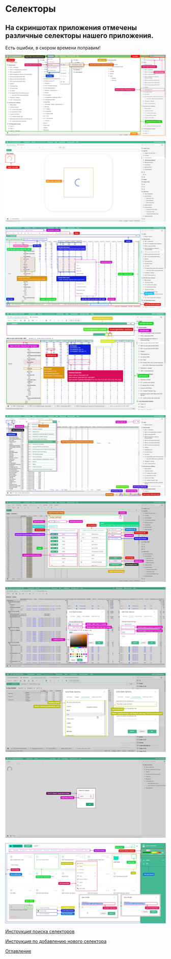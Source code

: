 # Селекторы
## На скриншотах приложения отмечены различные селекторы нашего приложения.

Есть ошибки, в скором времени поправим!

![Селекторы со страницы MainPage](./screenshots/1.png)

![Loader](./screenshots/2.png)

![Grid](./screenshots/3.png)

![GridAndFormula](./screenshots/4.png)

![ToolbarAndFooter](./screenshots/5.png)

![ToolbarSettings](./screenshots/6.png)

![GridStyleOptions](./screenshots/7.png)

![GridStyleOptions](./screenshots/10.png)

![Macros](./screenshots/8.png)

![DriveLanding](./screenshots/9.png)


[Инструкция поиска селекторов](../slectors/instructionSelector.md)

[Инструкция по добавлению нового селектора]()

[Оглавление](../README.md)